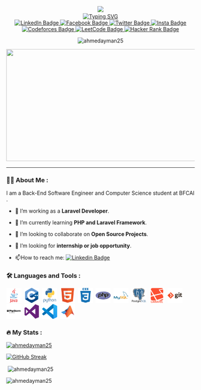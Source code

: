 


<div id="header" align="center">
  <img src="https://media.giphy.com/media/M9gbBd9nbDrOTu1Mqx/giphy.gif" width="130" />
</div>
<div align='center'> 
<a href="https://git.io/typing-svg"><img src="https://readme-typing-svg.demolab.com?font=Fira+Code&weight=700&size=26&pause=1000&color=000000&background=06060600&center=true&width=435&lines=Hi+%F0%9F%91%8B%2C+I'm+Ahmed+Ayman;A+Software+Engineer+" alt="Typing SVG" /></a> 
</div>

<div id="badges" align="center">
  <a href="https://www.linkedin.com/in/ahmed16ayman">
    <img src="https://img.shields.io/badge/LinkedIn-blue?style=for-the-badge&logo=linkedin&logoColor=white" alt="LinkedIn Badge"/>
  </a>
   <a href="https://fb.com/AhmedAyman2510">
    <img src="https://img.shields.io/badge/Facebook-blue?style=for-the-badge&logo=facebook&logoColor=white" alt="Facebook Badge"/>
  </a>
   <a href="https://twitter.com/AhmedAyman250">
    <img src="https://img.shields.io/badge/Twitter-blue?style=for-the-badge&logo=twitter&logoColor=white" alt="Twitter Badge"/>
  </a>
  <a href="https://instagram.com/ahmed._ayman25">
    <img src="https://img.shields.io/badge/instagram-blue?style=for-the-badge&logo=instagram&logoColor=white" alt="Insta Badge"/>
  </a>
   <a href="https://codeforces.com/profile/ahmed_ayman25">
    <img src="https://img.shields.io/badge/Codeforces-blue?style=for-the-badge&logo=codeforces&logoColor=white" alt="Codeforces Badge"/>
  </a>
   <a href="https://leetcode.com/AhmedAyman25/">
    <img src="https://img.shields.io/badge/Leetcode-brown?style=for-the-badge&logo=leetcode&logoColor=white" alt="LeetCode Badge"/>
  </a>
   <a href="https://www.hackerrank.com/mimoelalamy2">
    <img src="https://img.shields.io/badge/HackerRank-brown?style=for-the-badge&logo=hackerrank&logoColor=white" alt="Hacker Rank Badge"/>
  </a>
  
</div>
<p align="center"> <img src="https://komarev.com/ghpvc/?username=ahmedayman25&label=Profile%20views&color=0e75b6&style=flat" alt="ahmedayman25" /> </p>



<div align="center">
  <img src="https://media.giphy.com/media/dWesBcTLavkZuG35MI/giphy.gif" width="600" height="300"/>
</div>


---

### :woman_technologist: About Me :
I am a Back-End Software Engineer and Computer Science student at BFCAI .
- :telescope: I’m working as a **Laravel Developer**.
- 🌱 I’m currently learning **PHP and Laravel Framework**.

- 👯 I’m looking to collaborate on **Open Source Projects**.

- 🤝 I’m looking for **internship or job opportunity**.

- :mailbox:How to reach me: [![Linkedin Badge](https://img.shields.io/badge/-AhmedAyman-blue?style=flat&logo=Linkedin&logoColor=white)](https://www.linkedin.com/in/ahmed16ayman)


### :hammer_and_wrench: Languages and Tools :
<div>
  <img src="https://github.com/devicons/devicon/blob/master/icons/java/java-original-wordmark.svg" title="Java" alt="Java" width="40" height="40"/>&nbsp;
  <img src="https://github.com/devicons/devicon/blob/master/icons/cplusplus/cplusplus-original.svg" title="c++" alt="c++" width="40" height="40"/>&nbsp;
  <img src="https://github.com/devicons/devicon/blob/master/icons/python/python-original-wordmark.svg" title="python" alt="python" width="40" height="40"/>&nbsp;
  <img src="https://github.com/devicons/devicon/blob/master/icons/html5/html5-original.svg" title="HTML5" alt="HTML" width="40" height="40"/>&nbsp;
    <img src="https://github.com/devicons/devicon/blob/master/icons/css3/css3-plain-wordmark.svg"  title="CSS3" alt="CSS" width="40" height="40"/>&nbsp;
  <img src="https://github.com/devicons/devicon/blob/master/icons/php/php-original.svg" title="php" alt="php" width="40" height="40"/>&nbsp;
  <img src="https://github.com/devicons/devicon/blob/master/icons/mysql/mysql-original-wordmark.svg" title="MySQL"  alt="MySQL" width="40" height="40"/>&nbsp;
   <img src="https://github.com/devicons/devicon/blob/master/icons/postgresql/postgresql-original-wordmark.svg" title="PostgreSQL"  alt="PostgreSQL" width="40" height="40"/>&nbsp;
  <img src="https://github.com/devicons/devicon/blob/master/icons/laravel/laravel-plain-wordmark.svg" title="laravel" alt="laravel" width="40" height="40"/>&nbsp;
  <img src="https://github.com/devicons/devicon/blob/master/icons/git/git-original-wordmark.svg" title="Git" **alt="Git" width="40" height="40"/>&nbsp;
  <img src='https://github.com/devicons/devicon/blob/master/icons/phpstorm/phpstorm-plain-wordmark.svg' title="PHP Storm" **alt="PHP Storm" width="40" height="40">&nbsp;
  <img src='https://github.com/devicons/devicon/blob/master/icons/visualstudio/visualstudio-plain.svg'  title="visualstudio" **alt="visualstudio" width="40" height="40">&nbsp;
  <img src='https://github.com/devicons/devicon/blob/master/icons/vscode/vscode-original.svg'  title="visualstudioCode" **alt="VSCode" width="40" height="40">&nbsp;
    <img src="https://github.com/devicons/devicon/blob/master/icons/matlab/matlab-original.svg" title="matlab" alt="matlab " width="40" height="40"/>&nbsp;

</div>




### :fire: My Stats :

<p align="left"> <a href="https://github.com/ryo-ma/github-profile-trophy"><img src="https://github-profile-trophy.vercel.app/?username=ahmedayman25" alt="ahmedayman25" /></a> </p>

[![GitHub Streak](http://github-readme-streak-stats.herokuapp.com?user=AhmedAyman25&theme=cobalt)](https://git.io/streak-stats)
<p>&nbsp;<img align="center" src="https://github-readme-stats.vercel.app/api?username=ahmedayman25&show_icons=true&locale=en" alt="ahmedayman25" /></p>

<p><img align="left" width="500" src="https://github-readme-stats.vercel.app/api/top-langs?username=ahmedayman25&show_icons=true&locale=en&layout=compact" alt="ahmedayman25" /></p>
